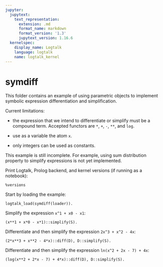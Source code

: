 ```yaml
---
jupyter:
  jupytext:
    text_representation:
      extension: .md
      format_name: markdown
      format_version: '1.3'
      jupytext_version: 1.16.6
  kernelspec:
    display_name: Logtalk
    language: logtalk
    name: logtalk_kernel
---
```


<!--
________________________________________________________________________

This file is part of Logtalk <https://logtalk.org/>  
SPDX-FileCopyrightText: 1998-2025 Paulo Moura <pmoura@logtalk.org>  
SPDX-License-Identifier: Apache-2.0

Licensed under the Apache License, Version 2.0 (the "License");
you may not use this file except in compliance with the License.
You may obtain a copy of the License at

    http://www.apache.org/licenses/LICENSE-2.0

Unless required by applicable law or agreed to in writing, software
distributed under the License is distributed on an "AS IS" BASIS,
WITHOUT WARRANTIES OR CONDITIONS OF ANY KIND, either express or implied.
See the License for the specific language governing permissions and
limitations under the License.
________________________________________________________________________
-->

# symdiff

This folder contains an example of using parametric objects to implement
symbolic expression differentiation and simplification.

Current limitations:

- the expression that we intend to differentiate or simplify must be a
compound term. Accepted functors are `*`, `+`, `-`, `**`, and `log`.

- use as a variable the atom `x`.

- only integers can be used as constants.

This example is still incomplete. For example, using sum distribution 
property to simplify expressions is not yet implemented. 

Print Logtalk, Prolog backend, and kernel versions (if running as a notebook):

```logtalk
%versions
```

Start by loading the example:

```logtalk
logtalk_load(symdiff(loader)).
```

Simplify the expression `x^1 + x0 - x1`:

```logtalk
(x**1 + x*0 - x*1)::simplify(S).
```

<!--
S = 0.
-->

Differentiate and then simplify the expression `2x^3 + x^2 - 4x`:

```logtalk
(2*x**3 + x**2 - 4*x)::diff(D), D::simplify(S).
```

<!--
D = 2*(3*x**2*1)+2*x**1*1-4*1, S = 2*(3*x**2)+2*x-4.
-->

Differentiate and then simplify the expression `ln(x^2 + 2x - 7) + 4x`:

```logtalk
(log(x**2 + 2*x - 7) + 4*x)::diff(D), D::simplify(S).
```

<!--
D = (2*x**1*1+2*1)*(x**2+2*x-7)** -1+4*1, S = (2*x+2)*(x**2+2*x-7)** -1+4.
-->
